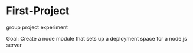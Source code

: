 # First-Project
group project experiment


Goal: Create a node module that sets up a deployment space for a node.js server
